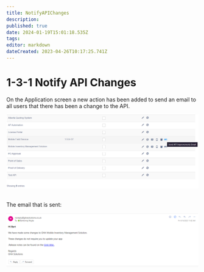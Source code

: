 ```yaml
---
title: NotifyAPIChanges
description: 
published: true
date: 2024-01-19T15:01:18.535Z
tags: 
editor: markdown
dateCreated: 2023-04-26T10:17:25.741Z
---
```


# 1-3-1 Notify API Changes

On the Application screen a new action has been added to send an email to all users that there has been a change to the API.

![image_2023-04-26_111608340.png](/image_2023-04-26_111608340.png)

<br>
The email that is sent:

![image_2023-04-26_111714716.png](/image_2023-04-26_111714716.png)